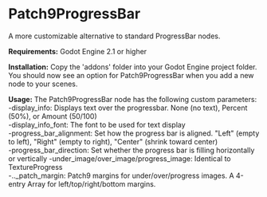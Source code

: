# Patch9ProgressBar
A more customizable alternative to standard ProgressBar nodes.  

 
**Requirements:** Godot Engine 2.1 or higher  

**Installation:** Copy the 'addons' folder into your Godot Engine project folder. You should now see an option for Patch9ProgressBar when you add a new node to your scenes.  

**Usage:** The Patch9ProgressBar node has the following custom parameters:  
-display_info: Displays text over the progressbar. None (no text), Percent (50%), or Amount (50/100)  
-display_info_font: The font to be used for text display  
-progress_bar_alignment: Set how the progress bar is aligned. "Left" (empty to left), "Right" (empty to right), "Center" (shrink toward center)  
-progress_bar_direction: Set whether the progress bar is filling horizontally or vertically
-under_image/over_image/progress_image: Identical to TextureProgress  
-.._patch_margin: Patch9 margins for under/over/progress images. A 4-entry Array for left/top/right/bottom margins.  
